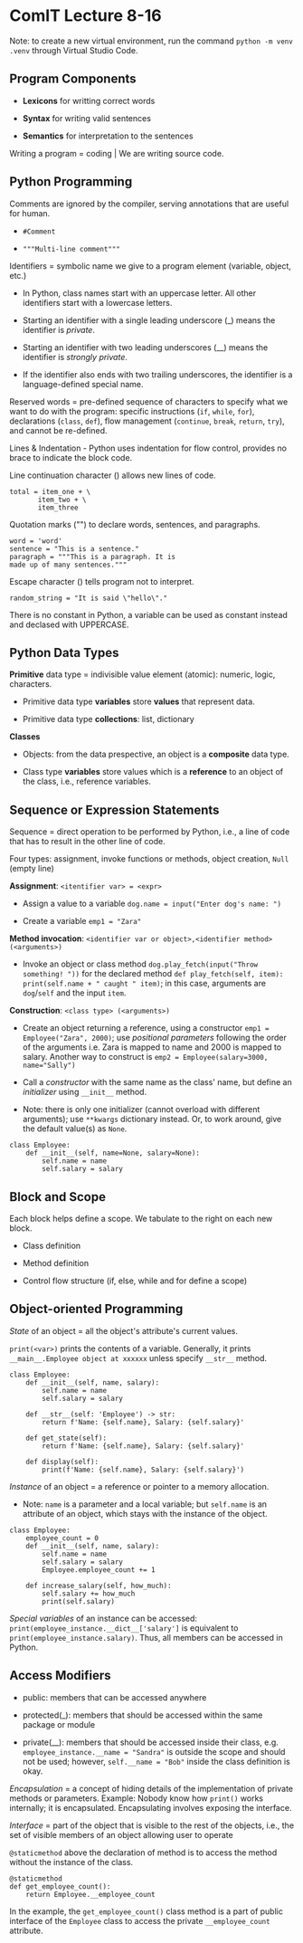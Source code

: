# ComIT Lecture 8-16

Note: to create a new virtual environment, run the command `python -m venv .venv` through Virtual Studio Code.

## Program Components

- **Lexicons** for writting correct words

- **Syntax** for writing valid sentences

- **Semantics** for interpretation to the sentences

Writing a program = coding | We are writing source code.

## Python Programming

Comments are ignored by the compiler, serving annotations that are useful for human.

- `#Comment`

- `"""Multi-line comment"""`

Identifiers = symbolic name we give to a program element (variable, object, etc.)

- In Python, class names start with an uppercase letter. All other identifiers start with a lowercase letters. 

- Starting an identifier with a single leading underscore (_) means the identifier is *private*.

- Starting an identifier with two leading underscores (__) means the identifier is *strongly private*.

- If the identifier also ends with two trailing underscores, the identifier is a language-defined special name.

Reserved words = pre-defined sequence of characters to specify what we want to do with the program: specific instructions (`if`, `while`, `for`), declarations (`class`, `def`), flow management (`continue`, `break`, `return`, `try`), and cannot be re-defined.

Lines & Indentation - Python uses indentation for flow control, provides no brace to indicate the block code.

Line continuation character (\) allows new lines of code.
```
total = item_one + \
       item_two + \
       item_three
```

Quotation marks ("") to declare words, sentences, and paragraphs.
```
word = 'word'
sentence = "This is a sentence."
paragraph = """This is a paragraph. It is 
made up of many sentences."""
```

Escape character (\) tells program not to interpret.
```
random_string = "It is said \"hello\"."
```

There is no constant in Python, a variable can be used as constant instead and declased with UPPERCASE.

## Python Data Types

**Primitive** data type = indivisible value element (atomic): numeric, logic, characters.

- Primitive data type **variables** store **values** that represent data.

- Primitive data type **collections**: list, dictionary

**Classes**

- Objects: from the data prespective, an object is a **composite** data type.

- Class type **variables** store values which is a **reference** to an object of the class, i.e., reference variables.

## Sequence or Expression Statements

Sequence = direct operation to be performed by Python, i.e., a line of code that has to result in the other line of code.

Four types: assignment, invoke functions or methods, object creation, `Null` (empty line)

**Assignment**: `<itentifier var> = <expr>`

- Assign a value to a variable `dog.name = input("Enter dog's name: ")`

- Create a variable `emp1 = "Zara"`

**Method invocation**: `<identifier var or object>,<identifier method>(<arguments>)`

- Invoke an object or class method `dog.play_fetch(input("Throw something! "))` for the declared method `def play_fetch(self, item): print(self.name + " caught " item)`; in this case, arguments are `dog`/`self` and the input `item`.

**Construction**: `<class type> (<arguments>)`

- Create an object returning a reference, using a constructor `emp1 = Employee("Zara", 2000)`; use *positional parameters* following the order of the arguments i.e. Zara is mapped to name and 2000 is mapped to salary. Another way to construct is `emp2 = Employee(salary=3000, name="Sally")`

- Call a *constructor* with the same name as the class' name, but define an *initializer* using `__init__` method.

- Note: there is only one initializer (cannot overload with different arguments); use `**kwargs` dictionary instead. Or, to work around, give the default value(s) as `None`.

```
class Employee:
	def __init__(self, name=None, salary=None):
		self.name = name
		self.salary = salary
```

## Block and Scope

Each block helps define a scope. We tabulate to the right on each new block.

- Class definition

- Method definition

- Control flow structure (if, else, while and for define a scope)

## Object-oriented Programming

*State* of an object = all the object's attribute's current values.

`print(<var>)` prints the contents of a variable. Generally, it prints `__main__.Employee object at xxxxxx` unless specify `__str__` method.

```
class Employee:
	def __init__(self, name, salary):
		self.name = name
		self.salary = salary	

	def __str__(self: 'Employee') -> str:
		return f'Name: {self.name}, Salary: {self.salary}'
	
	def get_state(self):
		return f'Name: {self.name}, Salary: {self.salary}'

	def display(self):
		print(f'Name: {self.name}, Salary: {self.salary}')
```

*Instance* of an object = a reference or pointer to a memory allocation.

- Note: `name` is a parameter and a local variable; but `self.name` is an attribute of an object, which stays with the instance of the object.

```
class Employee:
	employee_count = 0
	def __init__(self, name, salary):
		self.name = name
		self.salary = salary	
		Employee.employee_count += 1

	def increase_salary(self, how_much):
		self.salary += how_much
		print(self.salary)
```

*Special variables* of an instance can be accessed: `print(employee_instance.__dict__['salary']` is equivalent to `print(employee_instance.salary)`. Thus, all members can be accessed in Python.

## Access Modifiers

- public: members that can be accessed anywhere

- protected(_): members that should be accessed within the same package or module

- private(__): members that should be accessed inside their class, 
e.g. `employee_instance.__name = "Sandra"` is outside the scope and should not be used; however,
`self.__name = "Bob"` inside the class definition is okay.

*Encapsulation* = a concept of hiding details of the implementation of private methods or parameters. Example: Nobody know how `print()` works internally; it is encapsulated. Encapsulating involves exposing the interface.

*Interface* = part of the object that is visible to the rest of the objects, i.e., the set of visible members of an object allowing user to operate

`@staticmethod` above the declaration of method is to access the method without the instance of the class.

```
@staticmethod
def get_employee_count():
	return Employee.__employee_count
```

In the example, the `get_employee_count()` class method is a part of public interface of the `Employee` class to access the private `__employee_count` attribute.

